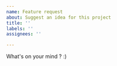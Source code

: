 ```yaml
---
name: Feature request
about: Suggest an idea for this project
title: ''
labels: ''
assignees: ''

---
```


What's on your mind ? :)
